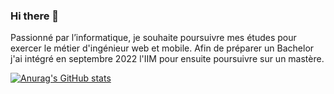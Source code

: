 ### Hi there 👋

Passionné par l’informatique, je souhaite poursuivre mes études pour exercer le métier d'ingénieur web et mobile. Afin de préparer un Bachelor j'ai intégré en septembre 2022 l'IIM pour ensuite   poursuivre sur un mastère.

[![Anurag's GitHub stats](https://github-readme-stats.vercel.app/api?username=guigzlsx)](https://github.com/anuraghazra/github-readme-stats)
